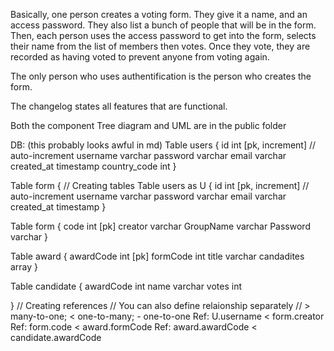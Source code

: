 Basically, one person creates a voting form.
They give it a name, and an access password. They
also list a bunch of people that will be in the form.
Then, each person uses the access password to get into the form,
selects their name from the list of members then votes. Once they vote,
they are recorded as having voted to prevent anyone from voting again.

The only person who uses authentification is the person who creates the form.

The changelog states all features that are functional.

Both the component Tree diagram and UML are in the public folder

DB: (this probably looks awful in md)
Table users {
id int [pk, increment] // auto-increment
username varchar
password varchar
email varchar
created_at timestamp
country_code int
}

Table form {
// Creating tables
Table users as U {
id int [pk, increment] // auto-increment
username varchar
password varchar
email varchar
created_at timestamp
}

Table form {
code int [pk]
creator varchar
GroupName varchar
Password varchar
}

Table award {
awardCode int [pk]
formCode int
title varchar
candadites array
}

Table candidate {
awardCode int
name varchar
votes int

}
// Creating references
// You can also define relaionship separately
// > many-to-one; < one-to-many; - one-to-one
Ref: U.username < form.creator
Ref: form.code < award.formCode
Ref: award.awardCode < candidate.awardCode
